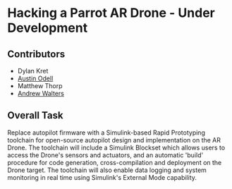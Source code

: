 # Hacking a Parrot AR Drone - Under Development

## Contributors
*   Dylan Kret
*   [Austin Odell](https://github.com/austinodell)
*   Matthew Thorp
*   [Andrew Walters](https://github.com/andrewfwalters)

## Overall Task

Replace autopilot firmware with a Simulink-based Rapid Prototyping toolchain for open-source autopilot design and implementation on the AR Drone.  The toolchain will include a Simulink Blockset which allows users to access the Drone's sensors and actuators, and an automatic 'build' procedure for code generation, cross-compilation and deployment on the Drone target.  The toolchain will also enable data logging and system monitoring in real time using Simulink's External Mode capability.